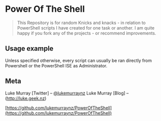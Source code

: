# Power Of The Shell
> This Repository is for random Knicks and knacks - in relation to PowerShell scripts I have created for one task or another. I am quite happy if you fork any of the projects - or recommend improvements.

## Usage example

Unless specified otherwise, every script can usually be ran directly from Powershell or the PowerShell ISE as Administrator.

## Meta

Luke Murray [Twitter] – [@lukemurraynz](https://twitter.com/lukemurraynz)
Luke Murray [Blog]  – (http://luke.geek.nz)

[https://github.com/lukemurraynz/PowerOfTheShell](https://github.com/lukemurraynz/PowerOfTheShell)
